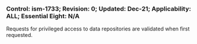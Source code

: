 ### Control: ism-1733; Revision: 0; Updated: Dec-21; Applicability: ALL; Essential Eight: N/A
<p>Requests for privileged access to data repositories are validated when first requested.</p>